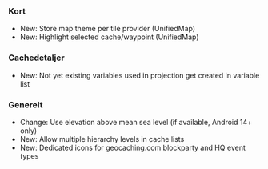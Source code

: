 ### Kort
- New: Store map theme per tile provider (UnifiedMap)
- New: Highlight selected cache/waypoint (UnifiedMap)

### Cachedetaljer
- New: Not yet existing variables used in projection get created in variable list

### Generelt
- Change: Use elevation above mean sea level (if available, Android 14+ only)
- New: Allow multiple hierarchy levels in cache lists
- New: Dedicated icons for geocaching.com blockparty and HQ event types

